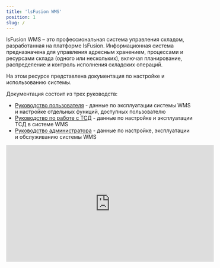 ```yaml
---
title: 'lsFusion WMS'
position: 1
slug: /
---
```


lsFusion WMS – это профессиональная система управления складом, разработанная на платформе lsFusion. Информационная система предназначена для управления адресным хранением, процессами и ресурсами склада (одного или нескольких), включая планирование, распределение и контроль исполнения складских операций.

На этом ресурсе представлена документация по настройке и использованию системы.

Документация состоит из трех руководств:

- [Руководство пользователя](manual/manual.md) - данные по эксплуатации системы WMS и настройке отдельных функций, доступных пользователю 
- [Руководство по работе с ТСД](tsd/tsd.md) - данные по настройке и эксплуатации ТСД в системе WMS
- [Руководство администратора](admin/admin.md) - данные по настройке, эксплуатации и обслуживанию системы WMS



<iframe width="560" height="315" src="https://www.youtube.com/embed/JaVRgko2S7g?si=hIdyUetuNhMN1BGN" title="YouTube video player" frameborder="0" allow="accelerometer; autoplay; clipboard-write; encrypted-media; gyroscope; picture-in-picture; web-share" referrerpolicy="strict-origin-when-cross-origin" allowfullscreen></iframe>